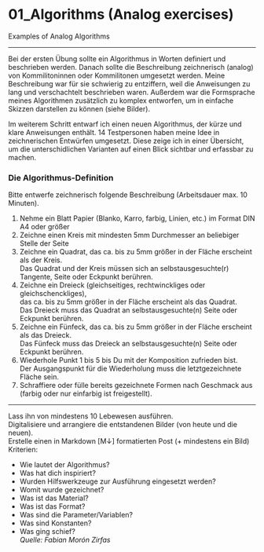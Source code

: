 # 01_Algorithms (Analog exercises)
Examples of Analog Algorithms 
***
Bei der ersten Übung sollte ein Algorithmus in Worten definiert und beschrieben werden. Danach sollte die Beschreibung zeichnerisch (analog) von Kommilitoninnen oder Kommilitonen umgesetzt werden. Meine Beschreibung war für sie schwierig zu entziffern, weil die Anweisungen zu lang und verschachtelt beschrieben waren. Außerdem war die Formsprache meines Algorithmen zusätzlich zu komplex entworfen, um in einfache Skizzen darstellen zu können (siehe Bilder).

Im weiterem Schritt entwarf ich einen neuen Algorithmus, der kürze und klare Anweisungen enthält. 14 Testpersonen haben meine Idee in zeichnerischen Entwürfen umgesetzt. Diese zeige ich in einer Übersicht, um die unterschidlichen Varianten auf einen Blick sichtbar und erfassbar zu machen. 

### Die Algorithmus-Definition
Bitte entwerfe zeichnerisch folgende Beschreibung (Arbeitsdauer max. 10 Minuten).  
1. Nehme ein Blatt Papier (Blanko, Karro, farbig, Linien, etc.) im Format DIN A4 oder größer
2. Zeichne einen Kreis mit mindesten 5mm Durchmesser an beliebiger Stelle der Seite
3. Zeichne ein Quadrat, das ca. bis zu 5mm größer in der Fläche erscheint als der Kreis.  
Das Quadrat und der Kreis müssen sich an selbstausgesuchte(r) Tangente, Seite oder Eckpunkt berühren.
4. Zeichne ein Dreieck (gleichseitiges, rechtwinckliges oder gleichschenckliges),  
das ca. bis zu 5mm größer in der Fläche erscheint als das Quadrat.  
Das Dreieck muss das Quadrat an selbstausgesuchte(n) Seite oder Eckpunkt berühren.
5. Zeichne ein Fünfeck, das ca. bis zu 5mm größer in der Fläche erscheint als das Dreieck.  
Das Fünfeck muss das Dreieck an selbstausgesuchte(n) Seite oder Eckpunkt berühren.
6. Wiederhole Punkt 1 bis 5 bis Du mit der Komposition zufrieden bist.  
Der Ausgangspunkt für die Wiederholung muss die letztgezeichnete Fläche sein.
7. Schraffiere oder fülle bereits gezeichnete Formen nach Geschmack aus (farbig oder nur einfarbig ist freigestellt).
***

Lass ihn von mindestens 10 Lebewesen ausführen.  
Digitalisiere und arrangiere die entstandenen Bilder (von heute und die neuen).  
Erstelle einen in Markdown [M↓] formatierten Post (+ mindestens ein Bild)  
Kriterien:
* Wie lautet der Algorithmus?
* Was hat dich inspiriert?
* Wurden Hilfswerkzeuge zur Ausführung eingesetzt werden?
* Womit wurde gezeichnet?
* Was ist das Material?
* Was ist das Format?
* Was sind die Parameter/Variablen?
* Was sind Konstanten?
* Was ging schief?  
_Quelle: Fabian Morón Zirfas_

